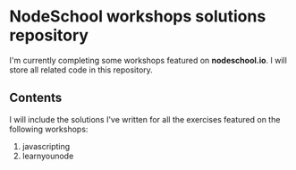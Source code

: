 # NodeSchool workshops solutions repository

I'm currently completing some workshops featured on **nodeschool.io**. I will store all related code in this repository.

## Contents

I will include the solutions I've written for all the exercises featured on the following workshops:

1. javascripting
2. learnyounode
